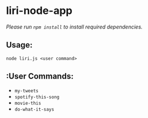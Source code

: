 # liri-node-app

_Please run `npm install` to install required dependencies._

## Usage:
`node liri.js <user command>`

## :User Commands:
+ `my-tweets`
+ `spotify-this-song`
+ `movie-this`
+ `do-what-it-says`
